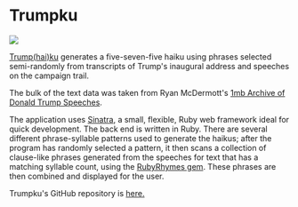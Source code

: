 # Trumpku

<img src="../data/images/fb_image.PNG" />

<a href="http://www.trumpku.net/" target="_blank">Trump(hai)ku</a> generates a five-seven-five haiku using phrases selected semi-randomly from transcripts of Trump's inaugural address and speeches on the campaign trail.

The bulk of the text data was taken from Ryan McDermott's <a target="_blank" href="https://github.com/ryanmcdermott/trump-speeches">1mb Archive of Donald Trump Speeches</a>.

The application uses <a target="_blank" href="http://www.sinatrarb.com/">Sinatra</a>, a small, flexible, Ruby web framework ideal for quick development.  The back end is written in Ruby.  There are several different phrase-syllable patterns used to generate the haikus; after the program has randomly selected a pattern, it then scans a collection of clause-like phrases generated from the speeches for text that has a matching syllable count, using the <a href="https://github.com/vshulman/RubyRhymes" target="_blank">RubyRhymes gem</a>.  These phrases are then combined and displayed for the user.

Trumpku's GitHub repository is <a target="_blank" href="https://github.com/p-reznick/trumpku">here.</a>